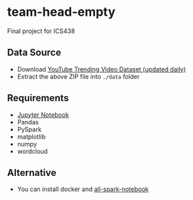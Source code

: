# team-head-empty
Final project for ICS438

## Data Source
* Download [YouTube Trending Video Dataset (updated daily)](https://www.kaggle.com/rsrishav/youtube-trending-video-dataset)
* Extract the above ZIP file into `./data` folder

## Requirements
* [Jupyter Notebook](https://jupyter.org/install#getting-started-with-the-classic-jupyter-notebook)
* Pandas
* PySpark
* matplotlib
* numpy
* wordcloud

## Alternative
* You can install docker and [all-spark-notebook](https://hub.docker.com/r/jupyter/all-spark-notebook)
